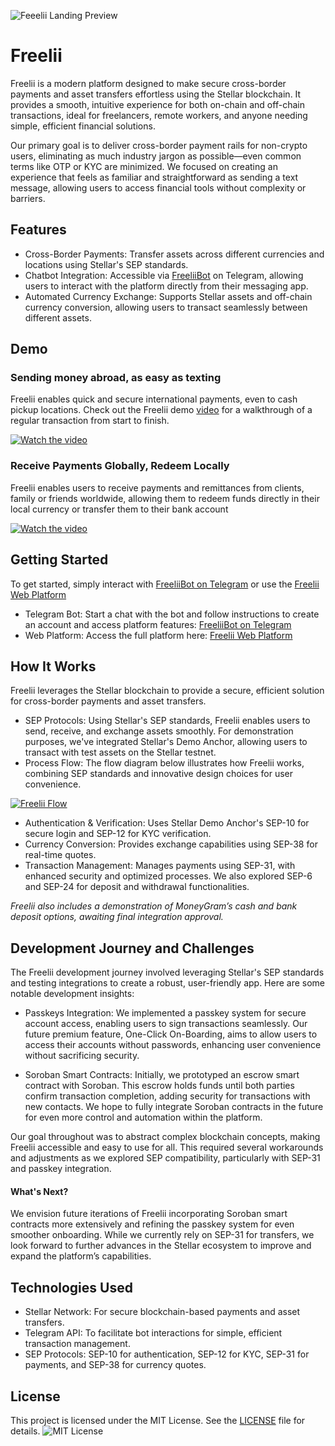 ![Feeelii Landing Preview](https://utfs.io/f/XoQ2oTl97RNoXUHz4kl97RNo1MiU54ZpKquvFkOjJHL6tdIf)

# Freelii
Freelii is a modern platform designed to make secure cross-border payments and asset transfers effortless using the Stellar blockchain. It provides a smooth, intuitive experience for both on-chain and off-chain transactions, ideal for freelancers, remote workers, and anyone needing simple, efficient financial solutions.

Our primary goal is to deliver cross-border payment rails for non-crypto users, eliminating as much industry jargon as possible—even common terms like OTP or KYC are minimized. We focused on creating an experience that feels as familiar and straightforward as sending a text message, allowing users to access financial tools without complexity or barriers.
## Features
- Cross-Border Payments: Transfer assets across different currencies and locations using Stellar's SEP standards.
- Chatbot Integration: Accessible via [FreeliiBot](https://t.me/FreeliBot) on Telegram, allowing users to interact with the platform directly from their messaging app.
- Automated Currency Exchange: Supports Stellar assets and off-chain currency conversion, allowing users to transact seamlessly between different assets.

## Demo

### Sending money abroad, as easy as texting
Freelii enables quick and secure international payments, even to cash pickup locations. Check out the Freelii demo [video](https://youtu.be/fxNvhjP5Ozg) for a walkthrough of a regular transaction from start to finish.

[![Watch the video](https://img.youtube.com/vi/fxNvhjP5Ozg/maxresdefault.jpg)](https://youtu.be/fxNvhjP5Ozg)

### Receive Payments Globally, Redeem Locally
Freelii enables users to receive payments and remittances from clients, family or friends worldwide, allowing them to redeem funds directly in their local currency or transfer them to their bank account

[![Watch the video](https://img.youtube.com/vi/ghgaZ4F2T2Q/maxresdefault.jpg)](https://youtu.be/ghgaZ4F2T2Q)


## Getting Started

To get started, simply interact with [FreeliiBot on Telegram](https://t.me/FreeliiBot) or use the [Freelii Web Platform](https://freelii.vercel.app/)
- Telegram Bot: Start a chat with the bot and follow instructions to create an account and access platform features: [FreeliiBot on Telegram](https://t.me/FreeliiBot)
- Web Platform: Access the full platform here: [Freelii Web Platform](https://freelii.vercel.app/)

## How It Works

Freelii leverages the Stellar blockchain to provide a secure, efficient solution for cross-border payments and asset transfers.

- SEP Protocols: Using Stellar's SEP standards, Freelii enables users to send, receive, and exchange assets smoothly. For demonstration purposes, we've integrated Stellar's Demo Anchor, allowing users to transact with test assets on the Stellar testnet.
- Process Flow: The flow diagram below illustrates how Freelii works, combining SEP standards and innovative design choices for user convenience.

[![Freelii Flow](https://utfs.io/f/XoQ2oTl97RNoJrn22meuEajvC4YgDWPd97BeJspz3Znb28GR)](https://utfs.io/f/XoQ2oTl97RNoJrn22meuEajvC4YgDWPd97BeJspz3Znb28GR)

- Authentication & Verification: Uses Stellar Demo Anchor's SEP-10 for secure login and SEP-12 for KYC verification.
- Currency Conversion: Provides exchange capabilities using SEP-38 for real-time quotes.
- Transaction Management: Manages payments using SEP-31, with enhanced security and optimized processes. We also explored SEP-6 and SEP-24 for deposit and withdrawal functionalities.

_Freelii also includes a demonstration of MoneyGram’s cash and bank deposit options, awaiting final integration approval._

## Development Journey and Challenges
The Freelii development journey involved leveraging Stellar's SEP standards and testing integrations to create a robust, user-friendly app. Here are some notable development insights:

- Passkeys Integration: We implemented a passkey system for secure account access, enabling users to sign transactions seamlessly. Our future premium feature, One-Click On-Boarding, aims to allow users to access their accounts without passwords, enhancing user convenience without sacrificing security.

- Soroban Smart Contracts: Initially, we prototyped an escrow smart contract with Soroban. This escrow holds funds until both parties confirm transaction completion, adding security for transactions with new contacts. We hope to fully integrate Soroban contracts in the future for even more control and automation within the platform.

Our goal throughout was to abstract complex blockchain concepts, making Freelii accessible and easy to use for all. This required several workarounds and adjustments as we explored SEP compatibility, particularly with SEP-31 and passkey integration.

#### What's Next?

We envision future iterations of Freelii incorporating Soroban smart contracts more extensively and refining the passkey system for even smoother onboarding. While we currently rely on SEP-31 for transfers, we look forward to further advances in the Stellar ecosystem to improve and expand the platform’s capabilities.

## Technologies Used
- Stellar Network: For secure blockchain-based payments and asset transfers.
- Telegram API: To facilitate bot interactions for simple, efficient transaction management.
- SEP Protocols: SEP-10 for authentication, SEP-12 for KYC, SEP-31 for payments, and SEP-38 for currency quotes.

## License

This project is licensed under the MIT License. See the [LICENSE](./LICENSE) file for details.
![MIT License](https://img.shields.io/badge/license-MIT-blue.svg)

